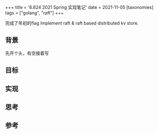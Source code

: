 +++
title = '6.824 2021 Spring 实现笔记'
date = 2021-11-05
[taxonomies]
tags = ["golang", "raft"] 
+++

完成了年初的flag
Implement raft & raft based distributed kv store.


<!-- more -->

## 背景
先开个头，有空接着写


## 目标


## 实现


## 思考


## 参考

